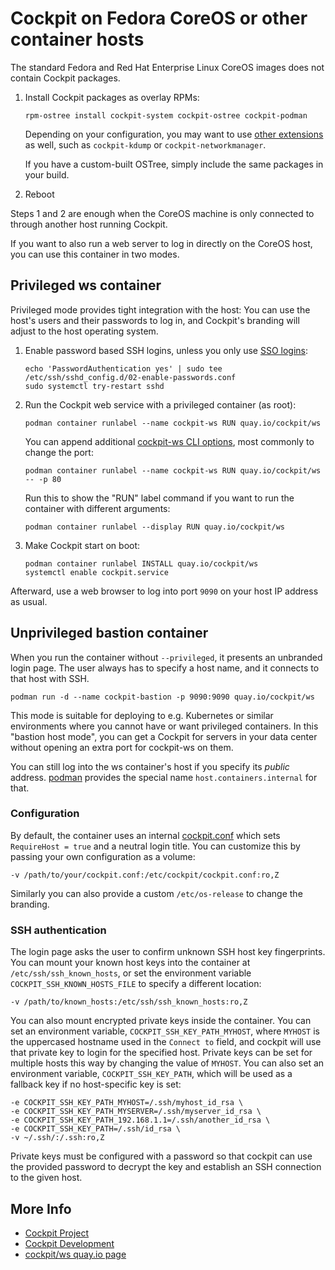 # Cockpit on Fedora CoreOS or other container hosts

The standard Fedora and Red Hat Enterprise Linux CoreOS images does not contain
Cockpit packages.

1. Install Cockpit packages as overlay RPMs:
   ```
   rpm-ostree install cockpit-system cockpit-ostree cockpit-podman
   ```

   Depending on your configuration, you may want to use
   [other extensions](https://apps.fedoraproject.org/packages/s/cockpit-) as
   well, such as `cockpit-kdump` or `cockpit-networkmanager`.

   If you have a custom-built OSTree, simply include the same packages in your build.

2. Reboot

Steps 1 and 2 are enough when the CoreOS machine is only connected to through another host running Cockpit.

If you want to also run a web server to log in directly on the CoreOS host, you
can use this container in two modes.

## Privileged ws container

Privileged mode provides tight integration with the host: You can use the
host's users and their passwords to log in, and Cockpit's branding will adjust
to the host operating system.

1. Enable password based SSH logins, unless you only use [SSO logins](https://cockpit-project.org/guide/latest/sso.html):
   ```
   echo 'PasswordAuthentication yes' | sudo tee /etc/ssh/sshd_config.d/02-enable-passwords.conf
   sudo systemctl try-restart sshd
   ```

2. Run the Cockpit web service with a privileged container (as root):
   ```
   podman container runlabel --name cockpit-ws RUN quay.io/cockpit/ws
   ```

   You can append additional [cockpit-ws CLI options](https://cockpit-project.org/guide/latest/cockpit-ws.8.html),
   most commonly to change the port:
   ```
   podman container runlabel --name cockpit-ws RUN quay.io/cockpit/ws -- -p 80
   ```

   Run this to show the "RUN" label command if you want to run the container with different arguments:
   ```
   podman container runlabel --display RUN quay.io/cockpit/ws
   ```

3. Make Cockpit start on boot:
   ```
   podman container runlabel INSTALL quay.io/cockpit/ws
   systemctl enable cockpit.service
   ```

Afterward, use a web browser to log into port `9090` on your host IP address as usual.

## Unprivileged bastion container

When you run the container without `--privileged`, it presents an unbranded
login page. The user always has to specify a host name, and it connects to that
host with SSH.

```
podman run -d --name cockpit-bastion -p 9090:9090 quay.io/cockpit/ws
```

This mode is suitable for deploying to e.g. Kubernetes or similar environments
where you cannot have or want privileged containers. In this "bastion host
mode", you can get a Cockpit for servers in your data center without opening an
extra port for cockpit-ws on them.

You can still log into the ws container's host if you specify its *public*
address. [podman](https://podman.io/) provides the special name
`host.containers.internal` for that.

### Configuration

By default, the container uses an internal
[cockpit.conf](https://cockpit-project.org/guide/latest/cockpit.conf.5.html)
which sets `RequireHost = true` and a neutral login title. You can customize
this by passing your own configuration as a volume:

    -v /path/to/your/cockpit.conf:/etc/cockpit/cockpit.conf:ro,Z

Similarly you can also provide a custom `/etc/os-release` to change the
branding.

### SSH authentication

The login page asks the user to confirm unknown SSH host key fingerprints.  You
can mount your known host keys into the container at
`/etc/ssh/ssh_known_hosts`, or set the environment variable
`COCKPIT_SSH_KNOWN_HOSTS_FILE` to specify a different location:

    -v /path/to/known_hosts:/etc/ssh/ssh_known_hosts:ro,Z

You can also mount encrypted private keys inside the container. You can set an environment variable, `COCKPIT_SSH_KEY_PATH_MYHOST`, where `MYHOST` is the uppercased hostname used in the `Connect to` field, and cockpit will use that private key to login for the specified host. Private keys can be set for multiple hosts this way by changing the value of `MYHOST`. You can also set an environment variable, `COCKPIT_SSH_KEY_PATH`, which will be used as a fallback key if no host-specific key is set:

    -e COCKPIT_SSH_KEY_PATH_MYHOST=/.ssh/myhost_id_rsa \
    -e COCKPIT_SSH_KEY_PATH_MYSERVER=/.ssh/myserver_id_rsa \
    -e COCKPIT_SSH_KEY_PATH_192.168.1.1=/.ssh/another_id_rsa \
    -e COCKPIT_SSH_KEY_PATH=/.ssh/id_rsa \
    -v ~/.ssh/:/.ssh:ro,Z

Private keys must be configured with a password so that cockpit can use the provided password to decrypt the key and establish an SSH connection to the given host.

## More Info

 * [Cockpit Project](https://cockpit-project.org)
 * [Cockpit Development](https://github.com/cockpit-project/cockpit)
 * [cockpit/ws quay.io page](https://quay.io/repository/cockpit/ws)
